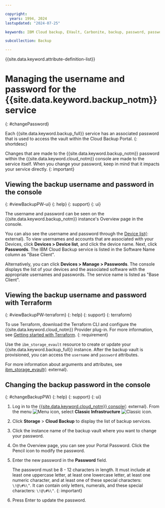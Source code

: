 ```yaml
---

copyright:
  years: 1994, 2024
lastupdated: "2024-07-25"

keywords: IBM Cloud backup, EVault, Carbonite, backup, password, password reset

subcollection: Backup

---
```

{{site.data.keyword.attribute-definition-list}}

# Managing the username and password for the {{site.data.keyword.backup_notm}} service
{: #changePassword}

Each {{site.data.keyword.backup_full}} service has an associated password that is used to access the vault within the Cloud Backup Portal.
{: shortdesc}

Changes that are made to the {{site.data.keyword.backup_notm}} password within the {{site.data.keyword.cloud_notm}} console are made to the service itself. When you change your password, keep in mind that it impacts your service directly.
{: important}

## Viewing the backup username and password in the console
{: #viewBackupPW-ui}
{: help}
{: support}
{: ui}

The username and password can be seen on the {{site.data.keyword.backup_notm}} instance's Overview page in the console.

You can also see the username and password through the [Device list](https://cloud.ibm.com/gen1/infrastructure/devices){: external}. To view usernames and accounts that are associated with your Devices, click **Devices > Device list**, and click the device name. Next, click **Passwords**. The IBM Cloud Backup service is listed in the Software Name column as "Base Client".

Alternatively, you can click **Devices > Manage > Passwords**. The console displays the list of your devices and the associated software with the appropriate usernames and passwords. The service name is listed as "Base Client".

## Viewing the backup username and password with Terraform
{: #viewBackupPW-terraform}
{: help}
{: support}
{: terraform}

To use Terraform, download the Terraform CLI and configure the {{site.data.keyword.cloud_notm}} Provider plug-in. For more information, see [Getting started with Terraform](/docs/ibm-cloud-provider-for-terraform?topic=ibm-cloud-provider-for-terraform-getting-started).
{: requirement}

Use the `ibm_storage_evault` resource to create or update your {{site.data.keyword.backup_full}} instance. After the backup vault is provisioned, you can access the `username` and `password` attributes.

For more information about arguments and attributes, see [ibm_storage_evault](https://registry.terraform.io/providers/IBM-Cloud/ibm/latest/docs/resources/storage_evault){: external}.

## Changing the backup password in the console
{: #changeBackupPW}
{: help}
{: support}
{: ui}

1. Log in to the [{{site.data.keyword.cloud_notm}} console](/login){: external}. From the menu ![Menu icon](../icons/icon_hamburger.svg "Menu"), select **Classic Infrastructure** ![Classic icon](../icons/classic.svg "Classic").
2. Click **Storage** > **Cloud Backup** to display the list of backup services.
3. Click the instance name of the backup vault where you want to change your password.
4. On the Overview page, you can see your Portal Password. Click the Pencil icon to modify the password.
5. Enter the new password in the **Password** field.

   The password must be 8 - 12 characters in length. It must include at least one uppercase letter, at least one lowercase letter, at least one numeric character, and at least one of these special characters: `\!@\#%\^`. It can contain only letters, numerals, and these special characters: `\!@\#%\^`.
   {: important}

6. Press Enter to update the password.
